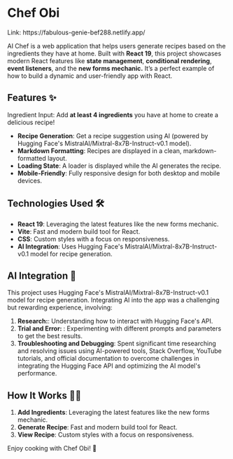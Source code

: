 <h1> Chef Obi </h1>
<p> Link: https://fabulous-genie-bef288.netlify.app/ </p>

AI Chef is a web application that helps users generate recipes based on the ingredients they have at home. Built with <b>React 19</b>, this project showcases modern React features like <b>state management</b>, <b>conditional rendering</b>, <b>event listeners</b>, and the <b>new forms mechanic.</b> It’s a perfect example of how to build a dynamic and user-friendly app with React.

<h2>Features ✨</h2>
Ingredient Input: Add <b>at least 4 ingredients</b> you have at home to create a delicious recipe!

<ul>
 <li><b>Recipe Generation</b>: Get a recipe suggestion using AI (powered by Hugging Face's MistralAI/Mixtral-8x7B-Instruct-v0.1 model).</li>
 <li><b>Markdown Formatting</b>: Recipes are displayed in a clean, markdown-formatted layout.</li>
 <li><b>Loading State</b>: A loader is displayed while the AI generates the recipe.</li>
 <li><b>Mobile-Friendly</b>: Fully responsive design for both desktop and mobile devices.</li>
</ul>

<h2>Technologies Used 🛠️</h2>
<ul>
    <li><b>React 19</b>: Leveraging the latest features like the new forms mechanic.</li>
    <li><b>Vite</b>: Fast and modern build tool for React.</li>
    <li><b>CSS</b>: Custom styles with a focus on responsiveness.</li>
    <li><b>AI Integration</b>: Uses Hugging Face's MistralAI/Mixtral-8x7B-Instruct-v0.1 model for recipe generation.</li>
</ul>

<h2>AI Integration 🤖</h2>

This project uses Hugging Face's MistralAI/Mixtral-8x7B-Instruct-v0.1 model for recipe generation. Integrating AI into the app was a challenging but rewarding experience, involving:

<ol>
    <li><b>Research:</b>: Understanding how to interact with Hugging Face's API.</li>
    <li><b>Trial and Error: </b>: Experimenting with different prompts and parameters to get the best results.</li>
    <li><b>Troubleshooting and Debugging</b>: Spent significant time researching and resolving issues using AI-powered tools, Stack Overflow, YouTube tutorials, and official documentation to overcome challenges in integrating the Hugging Face API and optimizing the AI model's performance.</li>
</ol>

<h2>How It Works 🧑‍🍳</h2>
<ol>
    <li><b>Add Ingredients</b>: Leveraging the latest features like the new forms mechanic.</li>
    <li><b>Generate Recipe</b>: Fast and modern build tool for React.</li>
    <li><b>View Recipe</b>: Custom styles with a focus on responsiveness.</li>
</ol>

Enjoy cooking with Chef Obi! 🍳